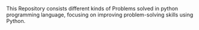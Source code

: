 This Repository consists different kinds of Problems solved in python programming language, focusing on improving problem-solving skills using Python.
